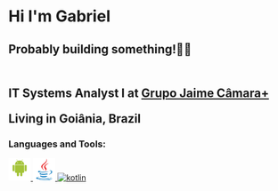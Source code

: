 
<h1>Hi I'm Gabriel</h1>
<h2>Probably building something!🧑‍💻<h2/>
<br>IT Systems Analyst I at 
<a href="http://brazil.mom-gmr.org/en/owners/companies/detail/company/company/show/grupo-jaime-camara/" rel="nofollow">Grupo Jaime Câmara+</a>
<p>Living in Goiânia, Brazil</p>


<h3 align="left">Languages and Tools:</h3>
<p align="left"> <a href="https://developer.android.com" target="_blank" rel="noreferrer"> <img src="https://raw.githubusercontent.com/devicons/devicon/master/icons/android/android-original-wordmark.svg" alt="android" width="40" height="40"/> </a> <a href="https://www.java.com" target="_blank" rel="noreferrer"> <img src="https://raw.githubusercontent.com/devicons/devicon/master/icons/java/java-original.svg" alt="java" width="40" height="40"/> </a> <a href="https://kotlinlang.org" target="_blank" rel="noreferrer"> <img src="https://www.vectorlogo.zone/logos/kotlinlang/kotlinlang-icon.svg" alt="kotlin" width="40" height="40"/> </a> </p>
